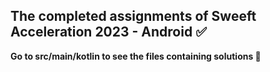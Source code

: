 ## The completed assignments of Sweeft Acceleration 2023 - Android ✅
**Go to src/main/kotlin to see the files containing solutions 🚀**
